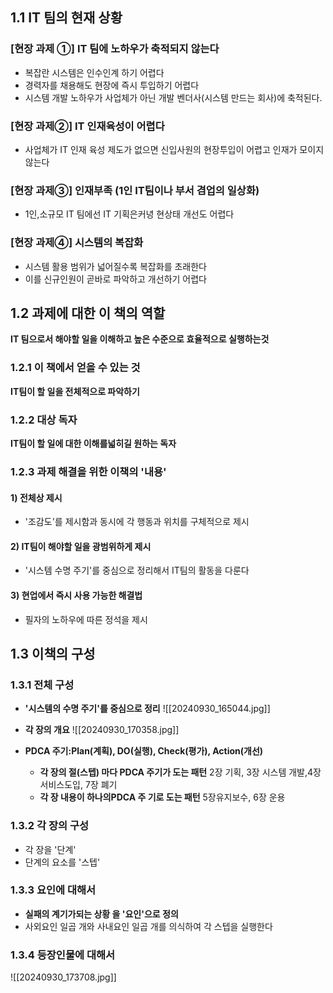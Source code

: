 ## 1.1 IT 팀의 현재 상황
### [현장 과제 ①] IT 팀에 노하우가 축적되지 않는다
- 복잡란 시스템은 인수인계 하기 어렵다
- 경력자를 채용해도 현장에 즉시 투입하기 어렵다
- 시스템 개발 노하우가 사업체가 아닌 개발 벤더사(시스템 만드는 회사)에 축적된다.
### [현장 과제②] IT 인재육성이 어렵다
- 사업체가 IT 인재 육성 제도가 없으면 신입사원의 현장투입이 어렵고 인재가 모이지 않는다
### [현장 과제③] 인재부족 (1인 IT팀이나 부서 겸업의 일상화)
- 1인,소규모 IT 팀에선 IT 기획은커녕 현상태 개선도 어렵다
### [현장 과제④] 시스템의 복잡화
- 시스템 활용 범위가 넓어질수록 복잡화를 초래한다
- 이를 신규인원이 곧바로 파악하고 개선하기 어렵다

## 1.2 과제에 대한 이 책의 역할
**IT 팀으로서 해야할 일을 이해하고 높은 수준으로 효율적으로 실행하는것**
### 1.2.1 이 책에서 얻을 수 있는 것
**IT팀이 할 일을 전체적으로 파악하기**
### 1.2.2 대상 독자
**IT팀이 할 일에 대한 이해를넓히길 원하는 독자**
### 1.2.3 과제 해결을 위한 이책의 '내용'
#### 1) 전체상 제시
- '조감도'를 제시함과 동시에 각 행동과 위치를 구체적으로 제시
#### 2) IT팀이 해야할 일을 광범위하게 제시
- '시스템 수명 주기'를 중심으로 정리해서 IT팀의 활동을 다룬다
#### 3) 현업에서 즉시 사용 가능한 해결법
- 필자의 노하우에 따른 정석을 제시

## 1.3 이책의 구성
### 1.3.1 전체 구성
- **'시스템의 수명 주기'를 중심으로 정리**
![[20240930_165044.jpg]]

- **각 장의 개요**
![[20240930_170358.jpg]]

- **PDCA 주기:Plan(계획), DO(실행), Check(평가), Action(개선)**
	- **각 장의 절(스텝) 마다 PDCA 주기가 도는 패턴**
		2장 기획, 3장 시스템 개발,4장서비스도입, 7장 폐기
	- **각 장 내용이 하나의PDCA 주 기로 도는 패턴**
		5장유지보수, 6장 운용
### 1.3.2 각 장의 구성
- 각 장을 '단계'
- 단계의 요소를 '스텝'
### 1.3.3 요인에 대해서
- **실패의 계기가되는 상황 을 '요인'으로 정의**
- 사외요인 일곱 개와 사내요인 일곱 개를 의식하여 각 스텝을 실행한다
### 1.3.4 등장인물에 대해서
![[20240930_173708.jpg]]
